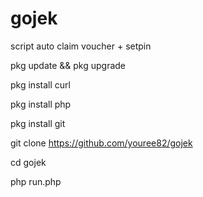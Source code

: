 # gojek
script auto claim voucher + setpin


pkg update && pkg upgrade

pkg install curl

pkg install php

pkg install git

git clone https://github.com/youree82/gojek

cd gojek

php run.php
